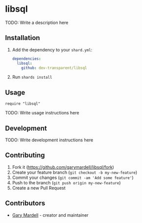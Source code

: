 # libsql

TODO: Write a description here

## Installation

1. Add the dependency to your `shard.yml`:

   ```yaml
   dependencies:
     libsql:
       github: dev-transparent/libsql
   ```

2. Run `shards install`

## Usage

```crystal
require "libsql"
```

TODO: Write usage instructions here

## Development

TODO: Write development instructions here

## Contributing

1. Fork it (<https://github.com/garymardell/libsql/fork>)
2. Create your feature branch (`git checkout -b my-new-feature`)
3. Commit your changes (`git commit -am 'Add some feature'`)
4. Push to the branch (`git push origin my-new-feature`)
5. Create a new Pull Request

## Contributors

- [Gary Mardell](https://github.com/garymardell) - creator and maintainer
